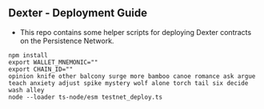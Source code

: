 ## Dexter - Deployment Guide

- This repo contains some helper scripts for deploying Dexter contracts on the Persistence Network.

```
npm install
export WALLET_MNEMONIC=""
export CHAIN_ID=""
opinion knife other balcony surge more bamboo canoe romance ask argue teach anxiety adjust spike mystery wolf alone torch tail six decide wash alley
node --loader ts-node/esm testnet_deploy.ts
```
